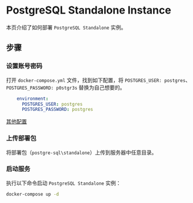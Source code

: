 # PostgreSQL Standalone Instance

本页介绍了如何部署 `PostgreSQL Standalone` 实例。

## 步骤

### 设置账号密码

打开 `docker-compose.yml` 文件，找到如下配置，将 `POSTGRES_USER: postgres`、`POSTGRES_PASSWORD: p0stgr3s` 替换为自己想要的。

```yaml
    environment:
      POSTGRES_USER: postgres
      POSTGRES_PASSWORD: postgres
```

[其他配置](https://github.com/docker-library/docs/blob/master/postgres/README.md)

### 上传部署包

将部署包（`postgre-sql\standalone`）上传到服务器中任意目录。

### 启动服务

执行以下命令启动 `PostgreSQL Standalone` 实例：

```bash
docker-compose up -d
```